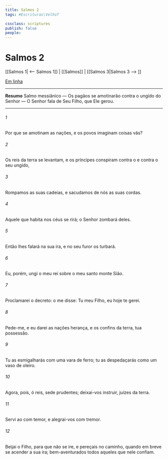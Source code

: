 ```yaml
---
title: Salmos 2
tags: #Escrituras\VelhoT

cssclass: scriptures
publish: false
people:
---
```


# Salmos 2
[[Salmos 1| <-- Salmos 1]] | [[Salmos]] | [[Salmos 3|Salmos 3 --> ]]

[Em linha](https://churchofjesuschrist.org/study/scriptures/ot/ps/2?lang=por)

---
__Resumo__
Salmo messiânico — Os pagãos se amotinarão contra o ungido do Senhor — O Senhor fala de Seu Filho, que Ele gerou.

---
###### 1 
Por que se amotinam as nações, e os povos imaginam coisas vãs?

###### 2 
Os reis da terra se levantam, e os príncipes conspiram contra o  e contra o seu ungido, 

###### 3 
Rompamos as suas cadeias, e sacudamos de nós as suas cordas.

###### 4 
Aquele que habita nos céus se rirá; o Senhor zombará deles.

###### 5 
Então lhes falará na sua ira, e no seu furor os turbará.

###### 6 
Eu, porém, ungi o meu rei sobre o meu santo monte Sião.

###### 7 
Proclamarei o decreto: o  me disse: Tu  meu Filho, eu hoje te gerei.

###### 8 
Pede-me, e eu  darei as nações  herança, e os confins da terra,  tua possessão.

###### 9 
Tu as esmigalharás com uma vara de ferro; tu as despedaçarás como um vaso de oleiro.

###### 10 
Agora, pois, ó reis, sede prudentes; deixai-vos instruir, juízes da terra.

###### 11 
Servi ao  com temor, e alegrai-vos com tremor.

###### 12 
Beijai o Filho, para que não se ire, e pereçais no caminho, quando em breve se acender a sua ira; bem-aventurados todos aqueles que nele confiam.

